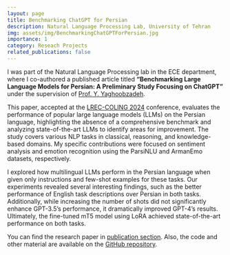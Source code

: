 ```yaml
---
layout: page
title: Benchmarking ChatGPT for Persian
description: Natural Language Processing Lab, University of Tehran
img: assets/img/BenchmarkingChatGPTForPersian.jpg
importance: 1
category: Reseach Projects
related_publications: false
---
```


I was part of the Natural Language Processing lab in the ECE department, where I co-authored a published article titled **“Benchmarking Large Language Models for Persian: A Preliminary Study Focusing on ChatGPT”** under the supervision of [Prof. Y. Yaghoobzadeh](https://scholar.google.com/citations?user=TvGqaqAAAAAJ&hl=en).

This paper, accepted at the [LREC-COLING 2024](https://lrec-coling-2024.org/) conference, evaluates the performance of popular large language models (LLMs) on the Persian language, highlighting the absence of a comprehensive benchmark and analyzing state-of-the-art LLMs to identify areas for improvement. The study covers various NLP tasks in classical, reasoning, and knowledge-based domains. My specific contributions were focused on sentiment analysis and emotion recognition using the ParsiNLU and ArmanEmo datasets, respectively.

I explored how multilingual LLMs perform in the Persian language when given only instructions and few-shot examples for these tasks. Our experiments revealed several interesting findings, such as the better performance of English task descriptions over Persian in both tasks. Additionally, while increasing the number of shots did not significantly enhance GPT-3.5’s performance, it dramatically improved GPT-4’s results. Ultimately, the fine-tuned mT5 model using LoRA achieved state-of-the-art performance on both tasks.

You can find the research paper in [publication section](https://hadi-loo.github.io/publications/). Also, the code and other material are available on the [GitHub repository](https://github.com/Hadi-loo/Benchmarking_ChatGPT_for_Persian).
